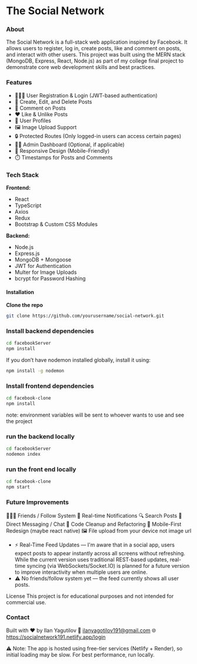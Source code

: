 # The Social Network

### About
The Social Network is a full-stack web application inspired by Facebook. It allows users to register, log in, create posts, like and comment on posts, and interact with other users. 
This project was built using the MERN stack (MongoDB, Express, React, Node.js) as part of my college final project to demonstrate core web development skills and best practices.

### Features

- 🧑‍🤝‍🧑 User Registration & Login (JWT-based authentication)
- 📝 Create, Edit, and Delete Posts
- 💬 Comment on Posts
- ❤️ Like & Unlike Posts
- 🧾 User Profiles
- 🖼️ Image Upload Support
- 🔒 Protected Routes (Only logged-in users can access certain pages)
- 🕵️‍♂️ Admin Dashboard (Optional, if applicable)
- 📱 Responsive Design (Mobile-Friendly)
- ⏱️ Timestamps for Posts and Comments

### Tech Stack

**Frontend:**
- React
- TypeScript
- Axios
- Redux
- Bootstrap & Custom CSS Modules

**Backend:**
- Node.js
- Express.js
- MongoDB + Mongoose
- JWT for Authentication
- Multer for Image Uploads
- bcrypt for Password Hashing

#### Installation

**Clone the repo**
```bash
git clone https://github.com/yourusername/social-network.git
```

### Install backend dependencies

```bash
cd facebookServer
npm install
```
If you don’t have nodemon installed globally, install it using:

```bash
npm install -g nodemon
```

### Install frontend dependencies

```bash
cd facebook-clone
npm install
```

note: environment variables will be sent to whoever wants to use and see the project

### run the backend locally
```bash
cd facebookServer
nodemon index
```
### run the front end locally
```bash
cd facebook-clone
npm start
```
### Future Improvements

🧑‍🤝‍🧑 Friends / Follow System
🔔 Real-time Notifications
🔍 Search Posts
💬 Direct Messaging / Chat
🧼 Code Cleanup and Refactoring
📱 Mobile-First Redesign (maybe react native)
🖼️ File upload from your device not image url

- ⚡ Real-Time Feed Updates — I'm aware that in a social app, users expect posts to appear instantly across all screens without refreshing.
While the current version uses traditional REST-based updates, real-time syncing (via WebSockets/Socket.IO) is planned for a future version to improve interactivity when multiple users are online.
-  ⚠️ No friends/follow system yet — the feed currently shows all user posts.

License
This project is for educational purposes and not intended for commercial use.

### Contact
Built with ❤️ by Ilan Yagutilov
📧 ilanyagotilov191@gmail.com
🌐 https://socialnetwork191.netlify.app/login

⚠️ Note: The app is hosted using free-tier services (Netlify + Render), so initial loading may be slow. For best performance, run locally.
